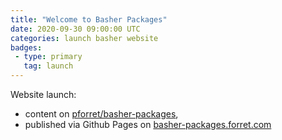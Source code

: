 ```yaml
---
title: "Welcome to Basher Packages"
date: 2020-09-30 09:00:00 UTC
categories: launch basher website
badges:
 - type: primary
   tag: launch
---
```


Website launch: 

* content on [pforret/basher-packages](https://github.com/pforret/basher-packages), 
* published via Github Pages on [basher-packages.forret.com](https://basher-packages.forret.com/)